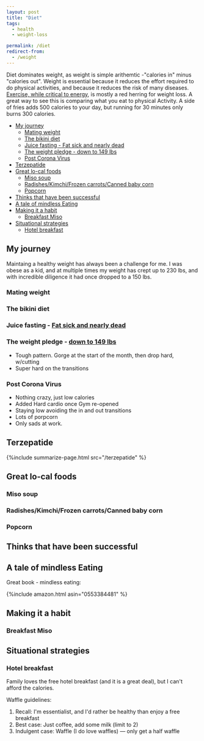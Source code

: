 ```yaml
---
layout: post
title: "Diet"
tags:
  - health
  - weight-loss

permalink: /diet
redirect-from:
  - /weight
---
```


Diet dominates weight, as weight is simple arithemtic -"calories in" minus "calories out". Weight is essential because it reduces the effort required to do physical activities, and because it reduces the risk of many diseases. [Exercise, while critical to energy](/exercise), is mostly a red herring for weight loss. A great way to see this is comparing what you eat to physical Activity. A side of fries adds 500 calories to your day, but running for 30 minutes only burns 300 calories.

<!-- prettier-ignore-start -->


<!-- vim-markdown-toc-start -->

- [My journey](#my-journey)
    - [Mating weight](#mating-weight)
    - [The bikini diet](#the-bikini-diet)
    - [Juice fasting - Fat sick and nearly dead](#juice-fasting---fat-sick-and-nearly-dead)
    - [The weight pledge - down to 149 lbs](#the-weight-pledge---down-to-149-lbs)
    - [Post Corona Virus](#post-corona-virus)
- [Terzepatide](#terzepatide)
- [Great lo-cal foods](#great-lo-cal-foods)
    - [Miso soup](#miso-soup)
    - [Radishes/Kimchi/Frozen carrots/Canned baby corn](#radisheskimchifrozen-carrotscanned-baby-corn)
    - [Popcorn](#popcorn)
- [Thinks that have been successful](#thinks-that-have-been-successful)
- [A tale of mindless Eating](#a-tale-of-mindless-eating)
- [Making it a habit](#making-it-a-habit)
    - [Breakfast Miso](#breakfast-miso)
- [Situational strategies](#situational-strategies)
    - [Hotel breakfast](#hotel-breakfast)

<!-- vim-markdown-toc-end -->
<!-- prettier-ignore-end -->

## My journey

Maintaing a healthy weight has always been a challenge for me. I was obese as a kid, and at multiple times my weight has crept up to 230 lbs, and with incredible diligence it had once dropped to a 150 lbs.

### Mating weight

### The bikini diet

### Juice fasting - [Fat sick and nearly dead](http://ighealth.blogspot.com/2011/08/fat-sick-and-nearly-dead.html)

### The weight pledge - [down to 149 lbs](http://ighealth.blogspot.com/search/label/weight_update)

- Tough pattern. Gorge at the start of the month, then drop hard, w/cutting
- Super hard on the transitions

### Post Corona Virus

- Nothing crazy, just low calories
- Added Hard cardio once Gym re-opened
- Staying low avoiding the in and out transitions
- Lots of porpcorn
- Only sads at work.

## Terzepatide

{%include summarize-page.html src="/terzepatide" %}

## Great lo-cal foods

### Miso soup

### Radishes/Kimchi/Frozen carrots/Canned baby corn

### Popcorn

## Thinks that have been successful

## A tale of mindless Eating

Great book - mindless eating:

{%include amazon.html asin="0553384481" %}

## Making it a habit

### Breakfast Miso

## Situational strategies

### Hotel breakfast

Family loves the free hotel breakfast (and it is a great deal), but I can't afford the calories.

Waffle guidelines:

1. Recall: I'm essentialist, and I'd rather be healthy than enjoy a free breakfast
2. Best case: Just coffee, add some milk (limit to 2)
3. Indulgent case: Waffle (I do love waffles) — only get a half waffle
